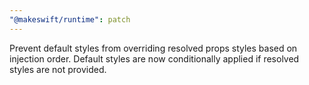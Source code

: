 ```yaml
---
"@makeswift/runtime": patch
---
```


Prevent default styles from overriding resolved props styles based on injection
order. Default styles are now conditionally applied if resolved styles are not
provided.
